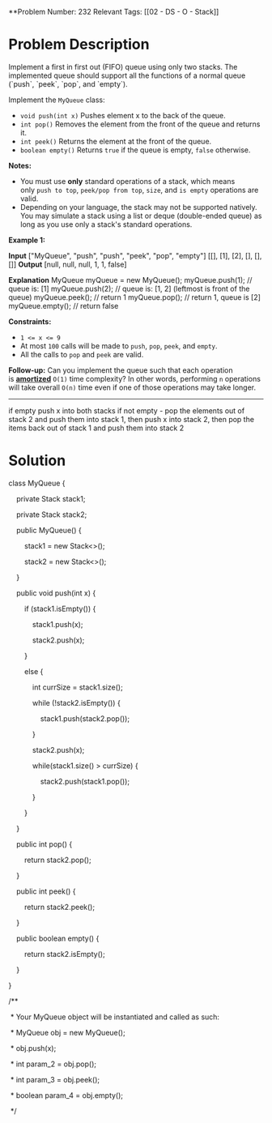 
**Problem Number: 232
Relevant Tags: [[02 - DS - O - Stack]]
<h1> Problem Description </h1>
Implement a first in first out (FIFO) queue using only two stacks. The implemented queue should support all the functions of a normal queue (`push`, `peek`, `pop`, and `empty`).

Implement the `MyQueue` class:

- `void push(int x)` Pushes element x to the back of the queue.
- `int pop()` Removes the element from the front of the queue and returns it.
- `int peek()` Returns the element at the front of the queue.
- `boolean empty()` Returns `true` if the queue is empty, `false` otherwise.

**Notes:**

- You must use **only** standard operations of a stack, which means only `push to top`, `peek/pop from top`, `size`, and `is empty` operations are valid.
- Depending on your language, the stack may not be supported natively. You may simulate a stack using a list or deque (double-ended queue) as long as you use only a stack's standard operations.

**Example 1:**

**Input**
["MyQueue", "push", "push", "peek", "pop", "empty"]
[[], [1], [2], [], [], []]
**Output**
[null, null, null, 1, 1, false]

**Explanation**
MyQueue myQueue = new MyQueue();
myQueue.push(1); // queue is: [1]
myQueue.push(2); // queue is: [1, 2] (leftmost is front of the queue)
myQueue.peek(); // return 1
myQueue.pop(); // return 1, queue is [2]
myQueue.empty(); // return false

**Constraints:**

- `1 <= x <= 9`
- At most `100` calls will be made to `push`, `pop`, `peek`, and `empty`.
- All the calls to `pop` and `peek` are valid.

**Follow-up:** Can you implement the queue such that each operation is **[amortized](https://en.wikipedia.org/wiki/Amortized_analysis)** `O(1)` time complexity? In other words, performing `n` operations will take overall `O(n)` time even if one of those operations may take longer.

-----


if empty push x into both stacks
if not empty - pop the elements out of stack 2 and push them into stack 1, then push x into stack 2, then pop the items back out of stack 1 and push them into stack 2




<h1> Solution </h1>
class MyQueue {

  

    private Stack<Integer> stack1;

    private Stack<Integer> stack2;

  

    public MyQueue() {

        stack1 = new Stack<>();

        stack2 = new Stack<>();

    }

    public void push(int x) {

        if (stack1.isEmpty()) {

            stack1.push(x);

            stack2.push(x);

        }

  

        else {

            int currSize = stack1.size();

            while (!stack2.isEmpty()) {

                stack1.push(stack2.pop());

            }

  

            stack2.push(x);

  

            while(stack1.size() > currSize) {

                stack2.push(stack1.pop());

            }

        }

  

    }

    public int pop() {

        return stack2.pop();

    }

    public int peek() {

        return stack2.peek();

    }

    public boolean empty() {

        return stack2.isEmpty();

    }

}

  

/**

 * Your MyQueue object will be instantiated and called as such:

 * MyQueue obj = new MyQueue();

 * obj.push(x);

 * int param_2 = obj.pop();

 * int param_3 = obj.peek();

 * boolean param_4 = obj.empty();

 */